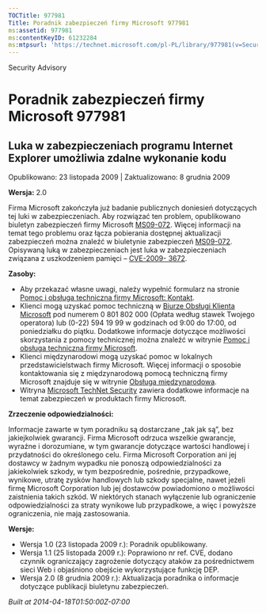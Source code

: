 ```yaml
---
TOCTitle: 977981
Title: Poradnik zabezpieczeń firmy Microsoft 977981
ms:assetid: 977981
ms:contentKeyID: 61232284
ms:mtpsurl: 'https://technet.microsoft.com/pl-PL/library/977981(v=Security.10)'
---
```


Security Advisory

Poradnik zabezpieczeń firmy Microsoft 977981
============================================

Luka w zabezpieczeniach programu Internet Explorer umożliwia zdalne wykonanie kodu
----------------------------------------------------------------------------------

Opublikowano: 23 listopada 2009 | Zaktualizowano: 8 grudnia 2009

**Wersja:** 2.0

Firma Microsoft zakończyła już badanie publicznych doniesień dotyczących tej luki w zabezpieczeniach. Aby rozwiązać ten problem, opublikowano biuletyn zabezpieczeń firmy Microsoft [MS09-072](http://go.microsoft.com/fwlink/?linkid=169404). Więcej informacji na temat tego problemu oraz łącza pobierania dostępnej aktualizacji zabezpieczeń można znaleźć w biuletynie zabezpieczeń [MS09-072](http://go.microsoft.com/fwlink/?linkid=169404). Opisywaną luką w zabezpieczeniach jest luka w zabezpieczeniach związana z uszkodzeniem pamięci – [CVE-2009- 3672](http://www.cve.mitre.org/cgi-bin/cvename.cgi?name=cve-2009-3672).

**Zasoby:**

-   Aby przekazać własne uwagi, należy wypełnić formularz na stronie [Pomoc i obsługa techniczna firmy Microsoft: Kontakt](https://support.microsoft.com/common/survey.aspx?scid=sw;en;1257&amp;showpage=1&amp;ws=technet&amp;sd=tech).
-   Klienci mogą uzyskać pomoc techniczną w [Biurze Obsługi Klienta Microsoft](http://go.microsoft.com/fwlink/?linkid=21131) pod numerem 0 801 802 000 (Opłata według stawek Twojego operatora) lub (0-22) 594 19 99 w godzinach od 9:00 do 17:00, od poniedziałku do piątku. Dodatkowe informacje dotyczące możliwości skorzystania z pomocy technicznej można znaleźć w witrynie [Pomoc i obsługa techniczna firmy Microsoft](http://support.microsoft.com/).
-   Klienci międzynarodowi mogą uzyskać pomoc w lokalnych przedstawicielstwach firmy Microsoft. Więcej informacji o sposobie kontaktowania się z międzynarodową pomocą techniczną firmy Microsoft znajduje się w witrynie [Obsługa międzynarodowa](http://go.microsoft.com/fwlink/?linkid=21155).
-   Witryna [Microsoft TechNet Security](http://go.microsoft.com/fwlink/?linkid=21132) zawiera dodatkowe informacje na temat zabezpieczeń w produktach firmy Microsoft.

**Zrzeczenie odpowiedzialności:**

Informacje zawarte w tym poradniku są dostarczane „tak jak są”, bez jakiejkolwiek gwarancji. Firma Microsoft odrzuca wszelkie gwarancje, wyraźne i dorozumiane, w tym gwarancje dotyczące wartości handlowej i przydatności do określonego celu. Firma Microsoft Corporation ani jej dostawcy w żadnym wypadku nie ponoszą odpowiedzialności za jakiekolwiek szkody, w tym bezpośrednie, pośrednie, przypadkowe, wynikowe, utratę zysków handlowych lub szkody specjalne, nawet jeżeli firmę Microsoft Corporation lub jej dostawców powiadomiono o możliwości zaistnienia takich szkód. W niektórych stanach wyłączenie lub ograniczenie odpowiedzialności za straty wynikowe lub przypadkowe, a więc i powyższe ograniczenia, nie mają zastosowania.

**Wersje:**

-   Wersja 1.0 (23 listopada 2009 r.): Poradnik opublikowany.
-   Wersja 1.1 (25 listopada 2009 r.): Poprawiono nr ref. CVE, dodano czynnik ograniczający zagrożenie dotyczący ataków za pośrednictwem sieci Web i objaśniono obejście wykorzystujące funkcję DEP.
-   Wersja 2.0 (8 grudnia 2009 r.): Aktualizacja poradnika o informacje dotyczące publikacji biuletynu zabezpieczeń.

*Built at 2014-04-18T01:50:00Z-07:00*
